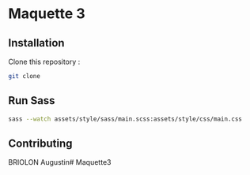 # Maquette 3



## Installation

Clone this repository : 

```bash
git clone 
```

## Run Sass
```bash
sass --watch assets/style/sass/main.scss:assets/style/css/main.css
```

## Contributing
BRIOLON Augustin# Maquette3
